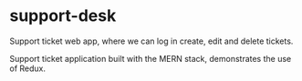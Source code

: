 # support-desk
Support ticket web app, where we can log in create, edit and delete tickets.

Support ticket application built with the MERN stack, demonstrates the use of Redux.
